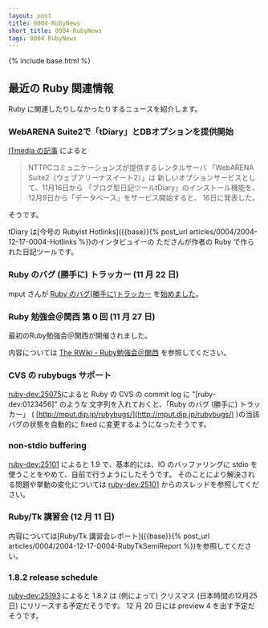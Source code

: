 ```yaml
---
layout: post
title: 0004-RubyNews
short_title: 0004-RubyNews
tags: 0004 RubyNews
---
```

{% include base.html %}


## 最近の Ruby 関連情報

Ruby に関連したりしなかったりするニュースを紹介します。

### WebARENA Suite2で「tDiary」とDBオプションを提供開始

[ITmedia の記事](http://www.itmedia.co.jp/enterprise/articles/0411/17/news043.html)
によると

> NTTPCコミュニケーションズが提供するレンタルサーバ
> 「WebARENA Suite2（ウェブアリーナスイート2）」は
> 新しいオプションサービスとして、11月16日から
> 「ブログ型日記ツールtDiary」のインストール機能を、
> 12月9日から「データベース」をサービス開始すると、
> 16日に発表した。


そうです。

tDiary は[今号の Rubyist Hotlinks]({{base}}{% post_url articles/0004/2004-12-17-0004-Hotlinks %})のインタビュイーの
たださんが作者の Ruby で作られた日記ツールです。

### Ruby のバグ (勝手に) トラッカー (11 月 22 日)

mput さんが
[Ruby のバグ(勝手に)トラッカー](http://mput.dip.jp/rubybugs/)
を[始めました](http://blade.nagaokaut.ac.jp/cgi-bin/scat.rb/ruby/ruby-dev/24942)。

### Ruby 勉強会＠関西 第 0 回 (11 月 27 日)

最初のRuby勉強会＠関西が開催されました。

内容については
[The RWiki - Ruby勉強会＠関西](http://pub.cozmixng.org/~the-rwiki/rw-cgi.rb?cmd=view;name=Ruby%CA%D9%B6%AF%B2%F1%A1%F7%B4%D8%C0%BE) 
を参照してください。

### CVS の rubybugs サポート

[ruby-dev:25075](http://blade.nagaokaut.ac.jp/cgi-bin/scat.rb/ruby/ruby-dev/25075)によると
Ruby の CVS の commit log に "[ruby-dev:0123456]" のような
文字列を入れておくと、「Ruby のバグ (勝手に) トラッカー」
( [http://mput.dip.jp/rubybugs/](http://mput.dip.jp/rubybugs/) )の当該バグの状態を自動的に
fixed に変更するようになったそうです。

### non-stdio buffering

[ruby-dev:25101](http://blade.nagaokaut.ac.jp/cgi-bin/scat.rb/ruby/ruby-dev/25101) によると 1.9 で、基本的には、IO のバッファリングに
stdio を使うことをやめて、自前で行うようにしたそうです。
そのことにより解決される問題や挙動の変化については
[ruby-dev:25101](http://blade.nagaokaut.ac.jp/cgi-bin/scat.rb/ruby/ruby-dev/25101) からのスレッドを参照してください。

### Ruby/Tk 講習会 (12 月 11 日)

内容については[Ruby/Tk 講習会レポート]({{base}}{% post_url articles/0004/2004-12-17-0004-RubyTkSemiReport %})を参照してください。

### 1.8.2 release schedule

[ruby-dev:25193](http://blade.nagaokaut.ac.jp/cgi-bin/scat.rb/ruby/ruby-dev/25193) によると 1.8.2 は (例によって)
クリスマス (日本時間の12月25日) にリリースする予定だそうです。
12 月 20 日には preview 4 を出す予定だそうです。


